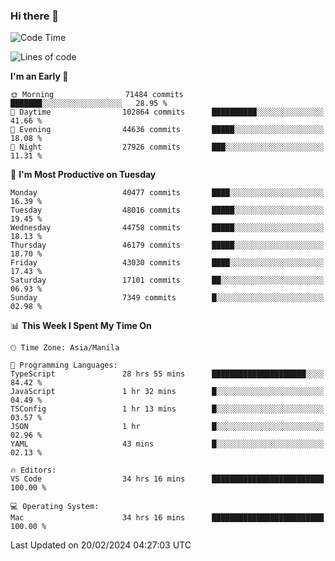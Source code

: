 ### Hi there 👋

<!--START_SECTION:waka-->
![Code Time](http://img.shields.io/badge/Code%20Time-4%2C903%20hrs%2040%20mins-blue)

![Lines of code](https://img.shields.io/badge/From%20Hello%20World%20I%27ve%20Written-110.2%20million%20lines%20of%20code-blue)

**I'm an Early 🐤** 

```text
🌞 Morning                71484 commits       ███████░░░░░░░░░░░░░░░░░░   28.95 % 
🌆 Daytime                102864 commits      ██████████░░░░░░░░░░░░░░░   41.66 % 
🌃 Evening                44636 commits       █████░░░░░░░░░░░░░░░░░░░░   18.08 % 
🌙 Night                  27926 commits       ███░░░░░░░░░░░░░░░░░░░░░░   11.31 % 
```
📅 **I'm Most Productive on Tuesday** 

```text
Monday                   40477 commits       ████░░░░░░░░░░░░░░░░░░░░░   16.39 % 
Tuesday                  48016 commits       █████░░░░░░░░░░░░░░░░░░░░   19.45 % 
Wednesday                44758 commits       █████░░░░░░░░░░░░░░░░░░░░   18.13 % 
Thursday                 46179 commits       █████░░░░░░░░░░░░░░░░░░░░   18.70 % 
Friday                   43030 commits       ████░░░░░░░░░░░░░░░░░░░░░   17.43 % 
Saturday                 17101 commits       ██░░░░░░░░░░░░░░░░░░░░░░░   06.93 % 
Sunday                   7349 commits        █░░░░░░░░░░░░░░░░░░░░░░░░   02.98 % 
```


📊 **This Week I Spent My Time On** 

```text
🕑︎ Time Zone: Asia/Manila

💬 Programming Languages: 
TypeScript               28 hrs 55 mins      █████████████████████░░░░   84.42 % 
JavaScript               1 hr 32 mins        █░░░░░░░░░░░░░░░░░░░░░░░░   04.49 % 
TSConfig                 1 hr 13 mins        █░░░░░░░░░░░░░░░░░░░░░░░░   03.57 % 
JSON                     1 hr                █░░░░░░░░░░░░░░░░░░░░░░░░   02.96 % 
YAML                     43 mins             █░░░░░░░░░░░░░░░░░░░░░░░░   02.13 % 

🔥 Editors: 
VS Code                  34 hrs 16 mins      █████████████████████████   100.00 % 

💻 Operating System: 
Mac                      34 hrs 16 mins      █████████████████████████   100.00 % 
```


 Last Updated on 20/02/2024 04:27:03 UTC
<!--END_SECTION:waka-->


<!--
**rad182/rad182** is a ✨ _special_ ✨ repository because its `README.md` (this file) appears on your GitHub profile.

Here are some ideas to get you started:

- 🔭 I’m currently working on ...
- 🌱 I’m currently learning ...
- 👯 I’m looking to collaborate on ...
- 🤔 I’m looking for help with ...
- 💬 Ask me about ...
- 📫 How to reach me: ...
- 😄 Pronouns: ...
- ⚡ Fun fact: ...
-->
